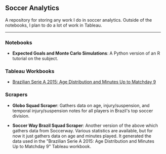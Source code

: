 ## Soccer Analytics

A repository for storing any work I do in soccer analytics. Outside of the notebooks, I plan to do a lot of work in Tableau.
***
### Notebooks

* **Expected Goals and Monte Carlo Simulations**: A Python version of an R tutorial on the subject.

### Tableau Workbooks

* [Brazilian Serie A 2015: Age Distribution and Minutes Up to Matchday 9](https://public.tableau.com/profile/gordonf#!/vizhome/BrazilianSerieA2015_Players_Matchday9/Dashboard1)

### Scrapers

* **Globo Squad Scraper**: Gathers data on age, injury/suspension, and temporal injury/suspension notes for all players in Brazil's top soccer division.

* **Soccer Way Brazil Squad Scraper**: Another version of the above which gathers data from Soccerway. Various statistics are available, but for now it just gathers data on age and minutes played. It generated the data used in the "Brazilian Serie A 2015: Age Distribution and Minutes Up to Matchday 9" Tableau workbook.
